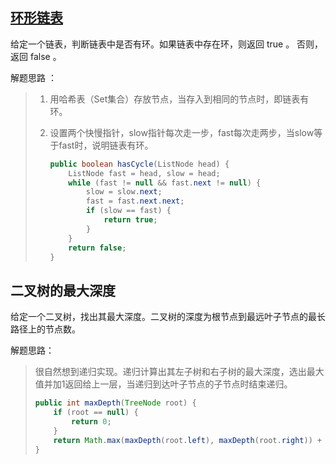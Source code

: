 ## [环形链表](https://leetcode-cn.com/leetbook/read/top-interview-questions-easy/xnwzei/)

给定一个链表，判断链表中是否有环。如果链表中存在环，则返回 true 。 否则，返回 false 。

解题思路 ：

> 1. 用哈希表（Set集合）存放节点，当存入到相同的节点时，即链表有环。
>
> 2. 设置两个快慢指针，slow指针每次走一步，fast每次走两步，当slow等于fast时，说明链表有环。
>
>    ```java
>    public boolean hasCycle(ListNode head) {
>        ListNode fast = head, slow = head;
>        while (fast != null && fast.next != null) {
>            slow = slow.next;
>            fast = fast.next.next;
>            if (slow == fast) {
>                return true;
>            }
>        }
>        return false;
>    }
>    ```



## 二叉树的最大深度

给定一个二叉树，找出其最大深度。二叉树的深度为根节点到最远叶子节点的最长路径上的节点数。

解题思路：

> 很自然想到递归实现。递归计算出其左子树和右子树的最大深度，选出最大值并加1返回给上一层，当递归到达叶子节点的子节点时结束递归。
>
> ```java
> public int maxDepth(TreeNode root) {
>     if (root == null) {
>         return 0;
>     }
>     return Math.max(maxDepth(root.left), maxDepth(root.right)) + 1;
> }
> ```



